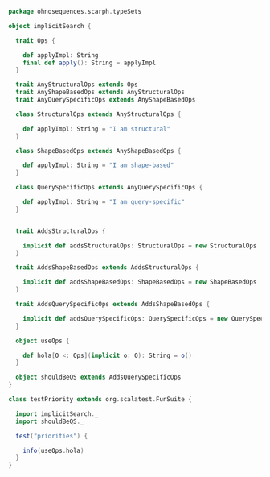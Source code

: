 
```scala
package ohnosequences.scarph.typeSets

object implicitSearch {

  trait Ops {

    def applyImpl: String
    final def apply(): String = applyImpl
  }

  trait AnyStructuralOps extends Ops
  trait AnyShapeBasedOps extends AnyStructuralOps
  trait AnyQuerySpecificOps extends AnyShapeBasedOps

  class StructuralOps extends AnyStructuralOps {

    def applyImpl: String = "I am structural"
  }

  class ShapeBasedOps extends AnyShapeBasedOps {

    def applyImpl: String = "I am shape-based"
  }

  class QuerySpecificOps extends AnyQuerySpecificOps {

    def applyImpl: String = "I am query-specific"
  }


  trait AddsStructuralOps {

    implicit def addsStructuralOps: StructuralOps = new StructuralOps
  }

  trait AddsShapeBasedOps extends AddsStructuralOps {

    implicit def addsShapeBasedOps: ShapeBasedOps = new ShapeBasedOps
  }

  trait AddsQuerySpecificOps extends AddsShapeBasedOps {

    implicit def addsQuerySpecificOps: QuerySpecificOps = new QuerySpecificOps
  }

  object useOps {

    def hola[O <: Ops](implicit o: O): String = o()
  }

  object shouldBeQS extends AddsQuerySpecificOps
}

class testPriority extends org.scalatest.FunSuite {

  import implicitSearch._
  import shouldBeQS._

  test("priorities") {

    info(useOps.hola)
  }
}

```




[main/scala/ohnosequences/scarph/axioms.scala]: ../../../../main/scala/ohnosequences/scarph/axioms.scala.md
[main/scala/ohnosequences/scarph/evals.scala]: ../../../../main/scala/ohnosequences/scarph/evals.scala.md
[main/scala/ohnosequences/scarph/morphisms.scala]: ../../../../main/scala/ohnosequences/scarph/morphisms.scala.md
[main/scala/ohnosequences/scarph/objects.scala]: ../../../../main/scala/ohnosequences/scarph/objects.scala.md
[main/scala/ohnosequences/scarph/rewrites.scala]: ../../../../main/scala/ohnosequences/scarph/rewrites.scala.md
[main/scala/ohnosequences/scarph/schemas.scala]: ../../../../main/scala/ohnosequences/scarph/schemas.scala.md
[main/scala/ohnosequences/scarph/syntax/morphisms.scala]: ../../../../main/scala/ohnosequences/scarph/syntax/morphisms.scala.md
[main/scala/ohnosequences/scarph/syntax/objects.scala]: ../../../../main/scala/ohnosequences/scarph/syntax/objects.scala.md
[test/scala/ohnosequences/scarph/asserts.scala]: asserts.scala.md
[test/scala/ohnosequences/scarph/impl/dummy.scala]: impl/dummy.scala.md
[test/scala/ohnosequences/scarph/impl/dummyTest.scala]: impl/dummyTest.scala.md
[test/scala/ohnosequences/scarph/implicitSearch.scala]: implicitSearch.scala.md
[test/scala/ohnosequences/scarph/TwitterQueries.scala]: TwitterQueries.scala.md
[test/scala/ohnosequences/scarph/TwitterSchema.scala]: TwitterSchema.scala.md